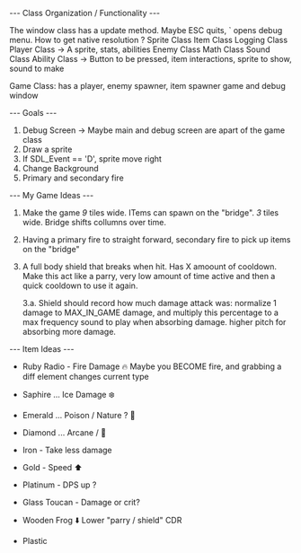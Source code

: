 --- Class Organization / Functionality ---

The window class has a update method. Maybe ESC quits, ` opens debug menu. How to get native resolution ?
Sprite Class
Item Class
Logging Class
Player Class -> A sprite, stats, abilities
Enemy Class
Math Class
Sound Class
Ability Class -> Button to be pressed, item interactions, sprite to show, sound to make

Game Class: has a player, enemy spawner, item spawner game and debug window


--- Goals ---

1. Debug Screen -> Maybe main and debug screen are apart of the game class
2. Draw a sprite
3. If SDL_Event == 'D', sprite move right
4. Change Background
5. Primary and secondary fire

--- My Game Ideas ---

1. Make the game _9_ tiles wide. ITems can spawn on the "bridge". _3_ tiles wide. Bridge shifts collumns over time.
2. Having a primary fire to straight forward, secondary fire to pick up items on the "bridge"
3. A full body shield that breaks when hit. Has X amoount of cooldown. Make this act like a parry, very low amount of time active and then a quick cooldown to use it again.

   3.a. Shield should record how much damage attack was: normalize 1 damage to MAX_IN_GAME damage, and multiply this percentage to a max frequency sound to play when absorbing damage. higher pitch for absorbing more damage.

--- Item Ideas ---

- Ruby Radio - Fire Damage 🔥 Maybe you BECOME fire, and grabbing a diff element changes current type
- Saphire ... Ice Damage ❄️
- Emerald ... Poison / Nature ? 🌱
- Diamond ... Arcane / 🔮

- Iron - Take less damage
- Gold - Speed ⬆️
- Platinum - DPS up ?

- Glass Toucan - Damage or crit?
- Wooden Frog ⬇️ Lower "parry / shield" CDR
- Plastic
